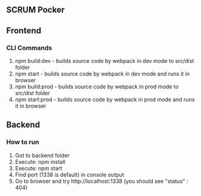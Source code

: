 ## SCRUM Pocker ##

## Frontend ##

### CLI Commands ###

1. npm build:dev - builds source code by webpack in dev mode to src/dist folder
2. npm start - builds source code by webpack in dev mode and runs it in browser
3. npm build:prod - builds source code by webpack in prod mode to src/dist folder
4. npm start:prod - builds source code by webpack in prod mode and runs it in browser

## Backend ##

### How to run ###
1. Got to backend folder
2. Execute: npm install
3. Execute: npm start
4. Find port (1338 is default) in console output
5. Go to browser and try http://localhost:1338 (you should see "status" : 404)